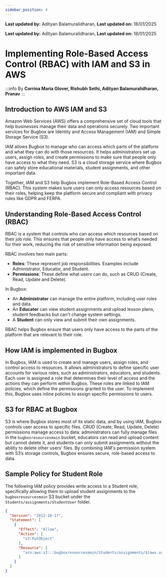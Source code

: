 ```yaml
---
sidebar_position: 4
---
```


**Last updated by:** Adityan Balamuralidharan, **Last updated on:** 18/01/2025


**Last updated by:** Adityan Balamuralidharan, **Last updated on:** 18/01/2025

# Implementing Role-Based Access Control (RBAC) with IAM and S3 in AWS

:::info
By **Corrina Maria Glover, Rishubh Sethi, Adityan Balamuralidharan, Pranav**
:::

## Introduction to AWS IAM and S3

Amazon Web Services (AWS) offers a comprehensive set of cloud tools that help businesses manage their data and operations securely. Two important services for Bugbox are Identity and Access Management (IAM) and Simple Storage Service (S3).

IAM allows Bugbox to manage who can access which parts of the platform and what they can do with those resources. It helps administrators set up users, assign roles, and create permissions to make sure that people only have access to what they need. S3 is a cloud storage service where Bugbox can safely store educational materials, student assignments, and other important data.

Together, IAM and S3 help Bugbox implement Role-Based Access Control (RBAC). This system makes sure users can only access resources based on their roles, helping keep the platform secure and compliant with privacy rules like GDPR and FERPA.

## Understanding Role-Based Access Control (RBAC)

RBAC is a system that controls who can access which resources based on their job role. This ensures that people only have access to what’s needed for their work, reducing the risk of sensitive information being exposed.

RBAC involves two main parts:

- **Roles**: These represent job responsibilities. Examples include Administrator, Educator, and Student.
- **Permissions**: These define what users can do, such as CRUD (Create, Read, Update and Delete).

In Bugbox:

- An **Administrator** can manage the entire platform, including user roles and data.
- An **Educator** can view student assignments and upload lesson plans, student feedbacks but can't change system settings.
- A **Student** can only view and submit their own assignments.

RBAC helps Bugbox ensure that users only have access to the parts of the platform that are relevant to their role.

## How IAM is implemented in Bugbox

In Bugbox, IAM is used to create and manage users, assign roles, and control access to resources. It allows administrators to define specific user accounts for various roles, such as administrators, educators, and students. Each user is assigned a role that determines their level of access and the actions they can perform within Bugbox. These roles are linked to IAM policies, which define the permissions granted to the user. To implement this, Bugbox uses inline policies to assign specific permissions to users.

## S3 for RBAC at Bugbox

S3 is where Bugbox stores most of its static data, and by using IAM, Bugbox controls user access to specific files. CRUD (Create, Read, Update, Delete) permissions manage access to data: administrators can fully manage files in the `bugboxresourcesmain` bucket, educators can read and upload content but cannot delete it, and students can only submit assignments without the ability to delete other users' files. By combining IAM's permission system with S3’s storage controls, Bugbox ensures secure, role-based access to data.

## Sample Policy for Student Role

The following IAM policy provides write access to a Student role, specifically allowing them to upload student assignments to the `bugboxresourcesmain` S3 bucket under the `Students/assignments/StudentUser` folder. 

```json
{
  "Version": "2012-10-17",
  "Statement": [
    {
      "Effect": "Allow",
      "Action": [
        "s3:PutObject"
      ],
      "Resource": [
        "arn:aws:s3:::bugboxresourcesmain/Students/assignments/$(aws.username)/*"
      ]
    }
  ]
}
